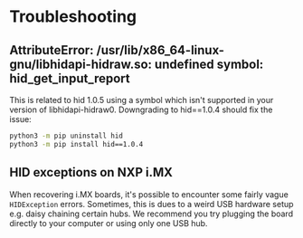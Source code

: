 # Troubleshooting

## AttributeError: /usr/lib/x86_64-linux-gnu/libhidapi-hidraw.so: undefined symbol: hid_get_input_report 
This is related to hid 1.0.5 using a symbol which isn't supported in your
version of libhidapi-hidraw0. Downgrading to hid==1.0.4 should fix the issue: 

```bash
python3 -m pip uninstall hid
python3 -m pip install hid==1.0.4
```

## HID exceptions on NXP i.MX

When recovering i.MX boards, it's possible to encounter some fairly vague
`HIDException` errors. Sometimes, this is dues to a weird USB hardware setup
e.g. daisy chaining certain hubs. We recommend you try plugging the board
directly to your computer or using only one USB hub.

